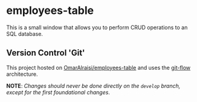# employees-table

This is a small window that allows you to perform CRUD operations to an SQL database.

## Version Control 'Git'

This project hosted on [OmarAlraisi/employees-table](https://github.com/OmarAlraisi/employees-table.git) and uses the [git-flow](./docs/assets/Git%20Flow.JPG) architecture.

**NOTE**: _Changes should never be done directly on the `develop` branch, except for the first foundational changes_.
